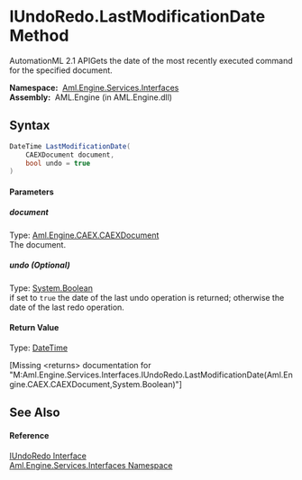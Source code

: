 IUndoRedo.LastModificationDate Method
=====================================
AutomationML 2.1 APIGets the date of the most recently executed command for the specified document.

  **Namespace:**  [Aml.Engine.Services.Interfaces][1]  
  **Assembly:**  AML.Engine (in AML.Engine.dll)

Syntax
------

```csharp
DateTime LastModificationDate(
	CAEXDocument document,
	bool undo = true
)
```

#### Parameters

##### *document*
Type: [Aml.Engine.CAEX.CAEXDocument][2]  
The document.

##### *undo* (Optional)
Type: [System.Boolean][3]  
 if set to `true` the date of the last undo operation is returned; otherwise the date of the last redo operation.

#### Return Value
Type: [DateTime][4]  

[Missing &lt;returns> documentation for "M:Aml.Engine.Services.Interfaces.IUndoRedo.LastModificationDate(Aml.Engine.CAEX.CAEXDocument,System.Boolean)"]


See Also
--------

#### Reference
[IUndoRedo Interface][5]  
[Aml.Engine.Services.Interfaces Namespace][1]  

[1]: ../README.md
[2]: ../../Aml.Engine.CAEX/CAEXDocument/README.md
[3]: https://docs.microsoft.com/dotnet/api/system.boolean
[4]: https://docs.microsoft.com/dotnet/api/system.datetime
[5]: README.md
[6]: https://www.automationml.org
[7]: ../../icons/logoShade.png